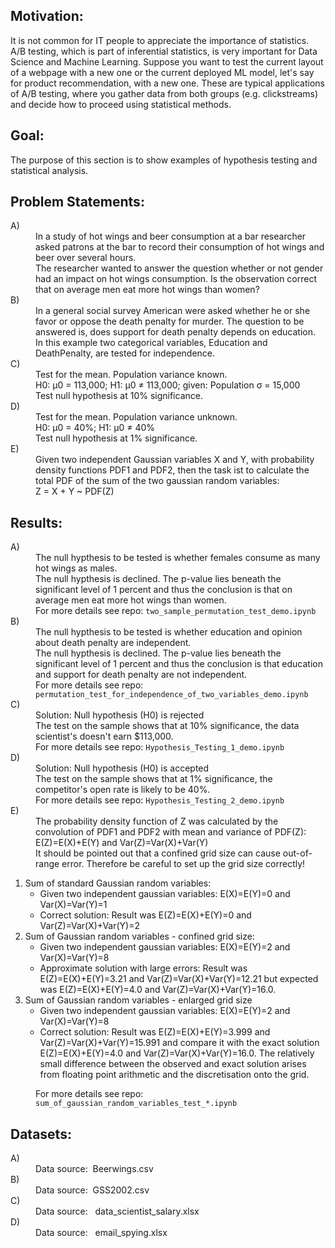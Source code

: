 Motivation:
-----------
It is not common for IT people to appreciate the importance of statistics.
A/B testing, which is part of inferential statistics, is very important for Data Science and Machine Learning. 
Suppose you want to test the current layout of a webpage with a new one or the current deployed ML model, 
let's say for product recommendation, with a new one.
These are typical applications of A/B testing, where you gather data from both groups (e.g. clickstreams) and 
decide how to proceed using statistical methods.

Goal:
-----
The purpose of this section is to show examples of hypothesis testing and statistical analysis.

Problem Statements:
-------------------
<dl>
    <dt>A)</dt>
    <dd>
In a study of hot wings and beer consumption at a bar researcher asked patrons at the bar to record their consumption of hot wings and beer over several hours.
	</dd>
    <dd>
The researcher wanted to answer the question whether or not gender had an impact on hot wings consumption. Is the observation correct that on average men eat more hot wings than women?
	</dd>
    <dt>B)</dt>
    <dd>
In a general social survey American were asked whether he or she favor or oppose the death penalty for murder. The question to be answered is, does support for death penalty depends on education. 	
	</dd>
    <dd>
In this example two categorical variables, Education and DeathPenalty, are tested for independence.
	</dd>
    <dt>C)</dt>
    <dd>
Test for the mean. Population variance known. 
	</dd>
    <dd>
H0: µ0 = 113,000; H1: µ0 ≠ 113,000; given: Population σ = 15,000
	</dd>
    <dd>
Test null hypothesis at 10% significance.
	</dd>
     <dt>D)</dt>
    <dd>
 Test for the mean. Population variance unknown.
	</dd>
    <dd>
H0: µ0 = 40%; H1: µ0 ≠ 40%
	</dd>
    <dd>
Test null hypothesis at 1% significance.
	</dd>
   <dt>E)</dt>
    <dd>
Given two independent Gaussian variables X and Y, with probability density functions PDF1 and PDF2, 
then the task ist to calculate the total PDF of the sum of the two gaussian random variables: 
	</dd>
    <dd>
Z = X + Y ~ PDF(Z)	
	</dd>
</dl>

Results:
--------
<dl>
    <dt>A)</dt>
    <dd>
The null hypthesis to be tested is whether females consume as many hot wings as males.
	</dd>
    <dd>
The null hypthesis is declined.	
The p-value lies beneath the significant level of 1 percent and thus the conclusion is that on average men eat more hot wings than women.
	</dd>
    <dd>
For more details see repo: <code>two_sample_permutation_test_demo.ipynb</code>
	</dd>
    <dt>B)</dt>
    <dd>
The null hypthesis to be tested is whether education and opinion about death penalty are independent.	
	</dd>
    <dd>
The null hypthesis is declined.
The p-value lies beneath the significant level of 1 percent and thus the conclusion is that education and support for death penalty are not independent.	
	</dd>
    <dd>
For more details see repo: <code>permutation_test_for_independence_of_two_variables_demo.ipynb</code>
	</dd>
    <dt>C)</dt>
    <dd>
Solution: Null hypothesis (H0) is rejected
	</dd>
    <dd>
The test on the sample shows that at 10% significance, the data scientist's doesn't earn $113,000.	
	</dd>
    <dd>
For more details see repo: <code>Hypothesis_Testing_1_demo.ipynb</code>
	</dd>
    <dt>D)</dt>
    <dd>
Solution: Null hypothesis (H0) is accepted	
	</dd>
    <dd>
The test on the sample shows that at 1% significance, the competitor's open rate is likely to be 40%.
	</dd>
    <dd>
For more details see repo: <code>Hypothesis_Testing_2_demo.ipynb</code>
	</dd>
    <dt>E)</dt>
    <dd>
The probability density function of Z was calculated by the convolution of PDF1 and PDF2 with mean and variance of PDF(Z): 
	</dd>
    <dd>
E(Z)=E(X)+E(Y) and Var(Z)=Var(X)+Var(Y)
	</dd>
	<dd>
It should be pointed out that a confined grid size can cause out-of-range error. Therefore be careful to set up the grid size correctly!
	</dd>
</dl>

1. Sum of standard Gaussian random variables: 
	- Given two independent gaussian variables: E(X)=E(Y)=0 and Var(X)=Var(Y)=1
	- Correct solution: Result was E(Z)=E(X)+E(Y)=0 and Var(Z)=Var(X)+Var(Y)=2
2. Sum of Gaussian random variables - confined grid size:
	- Given two independent gaussian variables: E(X)=E(Y)=2 and Var(X)=Var(Y)=8
	- Approximate solution with large errors: Result was E(Z)=E(X)+E(Y)=3.21 and Var(Z)=Var(X)+Var(Y)=12.21 but expected was E(Z)=E(X)+E(Y)=4.0 and Var(Z)=Var(X)+Var(Y)=16.0.
3. Sum of Gaussian random variables - enlarged grid size
	- Given two independent gaussian variables: E(X)=E(Y)=2 and Var(X)=Var(Y)=8
	- Correct solution: Result was E(Z)=E(X)+E(Y)=3.999 and Var(Z)=Var(X)+Var(Y)=15.991 and compare it with the exact solution E(Z)=E(X)+E(Y)=4.0 and Var(Z)=Var(X)+Var(Y)=16.0.
	The relatively small difference between the observed and exact solution arises from floating point arithmetic and the discretisation onto the grid.
<dl>
    <dd>
For more details see repo: <code>sum_of_gaussian_random_variables_test_*.ipynb</code>
	</dd>
</dl>

Datasets:
---------
<dl>
    <dt>A)</dt>
    <dd>
Data source: &nbsp;Beerwings.csv	
	</dd>	
    <dt>B)</dt>
    <dd>
Data source: &nbsp;GSS2002.csv	
	</dd>	
    <dt>C)</dt>
    <dd>
Data source: &nbsp;	data_scientist_salary.xlsx
	</dd>	
    <dt>D)</dt>
    <dd>
Data source: &nbsp;	email_spying.xlsx
	</dd>	
</dl>
